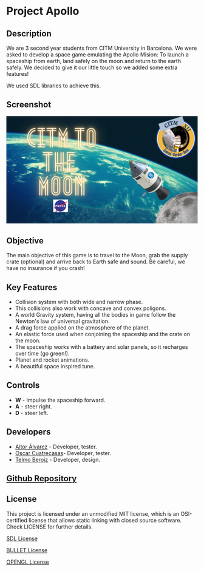 # Project Apollo

## Description

We are 3 second year students from CITM University in Barcelona. We were asked to develop a space game emulating the Apollo Mision: To launch a spaceship from earth, land safely on the moon and return to the earth safely. We decided to give it our little touch so we added some extra features!

We used SDL libraries to achieve this.

## Screenshot
![](Screenshots/portrait.png)

## Objective

The main objective of this game is to travel to the Moon, grab the supply crate (optional) and arrive back to Earth safe and sound. Be careful, we have no insurance if you crash!

## Key Features

 - Collision system with both wide and narrow phase.
 - This collisions also work with concave and convex poligons.
 - A world Gravity system, having all the bodies in game follow the Newton's law of universal gravitation.
 - A drag force applied on the atmosphere of the planet.
 - An elastic force used when conjoining the spaceship and the crate on the moon.
 - The spaceship works with a battery and solar panels, so it recharges over time (go green!).
 - Planet and rocket animations.
 - A beautiful space inspired tune.
 
## Controls

 - **W** - Impulse the spaceship forward.
 - **A** - steer right.
 - **D** - steer left.


## Developers

 - [Aitor Álvarez](https://github.com/AitorAlvarez17) - Developer, tester.
 - [Oscar Cuatrecasas](https://github.com/OCA99)- Developer, tester.
 - [Telmo Beroiz](https://github.com/Telmiyo) - Developer, design.
 
## [Github Repository](https://github.com/OCA99/Physics-Apolo)



## License

This project is licensed under an unmodified MIT license, which is an OSI-certified license that allows static linking with closed source software. Check LICENSE for further details.

[SDL License](https://www.libsdl.org/license.php)

[BULLET License](https://opensource.org/licenses/Zlib)

[OPENGL License](https://www.opengl.org/about/#11)
